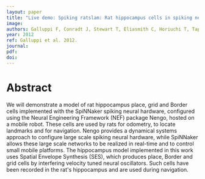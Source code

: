 ```yaml
---
layout: paper
title: "Live demo: Spiking ratslam: Rat hippocampus cells in spiking neural hardware"
image:
authors: Galluppi F, Conradt J, Stewart T, Eliasmith C, Horiuchi T, Tapson J, Tripp B, Furber S, and Etienne-Cummings R.
year: 2012
ref: Galluppi et al. 2012.
journal:
pdf:
doi:
---
```


# Abstract
We will demonstrate a model of rat hippocampus place, grid and Border cells implemented with the SpiNNaker spiking neural hardware, configured using the Neural Engineering Framework (NEF) package Nengo, hosted on a mobile robot. These cells are used by rats for odometry, to locate landmarks and for navigation. Nengo provides a dynamical systems approach to configure large scale spiking neural hardware, while SpiNNaker allows these large scale networks to be realized in real-time and to control small mobile platforms. The hippocampus model implemented in this work uses Spatial Envelope Synthesis (SES), which produces place, Border and grid cells by interfering velocity tuned neural oscillators. Such cells have been recorded in the rat's hippocampus and are used during navigation.
